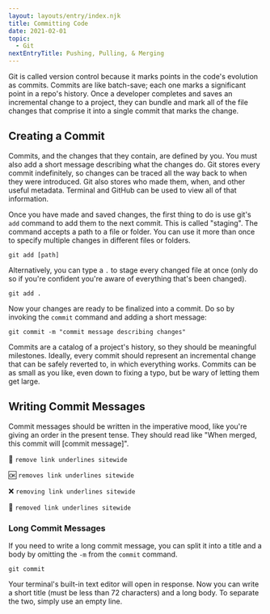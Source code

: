```yaml
---
layout: layouts/entry/index.njk
title: Committing Code
date: 2021-02-01
topic:
  - Git
nextEntryTitle: Pushing, Pulling, & Merging
---
```


Git is called version control because it marks points in the code's evolution as commits. Commits are like batch-save; each one marks a significant point in a repo's history. Once a developer completes and saves an incremental change to a project, they can bundle and mark all of the file changes that comprise it into a single commit that marks the change.

## Creating a Commit

Commits, and the changes that they contain, are defined by you. You must also add a short message describing what the changes do. Git stores every commit indefinitely, so changes can be traced all the way back to when they were introduced. Git also stores who made them, when, and other useful metadata. Terminal and GitHub can be used to view all of that information.

Once you have made and saved changes, the first thing to do is use git's `add` command to add them to the next commit. This is called "staging". The command accepts a path to a file or folder. You can use it more than once to specify multiple changes in different files or folders.

```shell
git add [path]
```

Alternatively, you can type a `.` to stage every changed file at once (only do so if you're confident you're aware of everything that's been changed).

```shell
git add .
```

Now your changes are ready to be finalized into a commit. Do so by invoking the `commit` command and adding a short message:

```shell
git commit -m "commit message describing changes"
```

Commits are a catalog of a project's history, so they should be meaningful milestones. Ideally, every commit should represent an incremental change that can be safely reverted to, in which everything works. Commits can be as small as you like, even down to fixing a typo, but be wary of letting them get large.

## Writing Commit Messages

Commit messages should be written in the imperative mood, like you're giving an order in the present tense. They should read like "When merged, this commit will [commit message]".

💯 `remove link underlines sitewide`

🆗 `removes link underlines sitewide`

❌ `removing link underlines sitewide`

🤮 `removed link underlines sitewide`

### Long Commit Messages

If you need to write a long commit message, you can split it into a title and a body by omitting the `-m` from the `commit` command.

```shell
git commit
```

Your terminal's built-in text editor will open in response. Now you can write a short title (must be less than 72 characters) and a long body. To separate the two, simply use an empty line.
